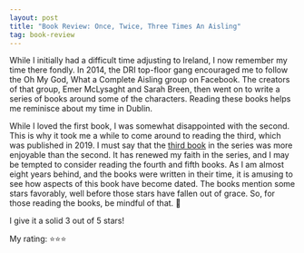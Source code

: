 ```yaml
---
layout: post
title: "Book Review: Once, Twice, Three Times An Aisling"
tag: book-review
---
```


While I initially had a difficult time adjusting to Ireland, I now remember my time there fondly. In 2014, the DRI top-floor gang encouraged me to follow the Oh My God, What a Complete Aisling group on Facebook. The creators of that group, Emer McLysaght and Sarah Breen, then went on to write a series of books around some of the characters. Reading these books helps me reminisce about my time in Dublin.

While I loved the first book, I was somewhat disappointed with the second. This is why it took me a while to come around to reading the third, which was published in 2019. I must say that the [third book](https://www.goodreads.com/book/show/44657501-once-twice-three-times-an-aisling) in the series was more enjoyable than the second. It has renewed my faith in the series, and I may be tempted to consider reading the fourth and fifth books. As I am almost eight years behind, and the books were written in their time, it is amusing to see how aspects of this book have become dated. The books mention some stars favorably, well before those stars have fallen out of grace. So, for those reading the books, be mindful of that. 🙂

I give it a solid 3 out of 5 stars!

My rating: ⭐⭐⭐

